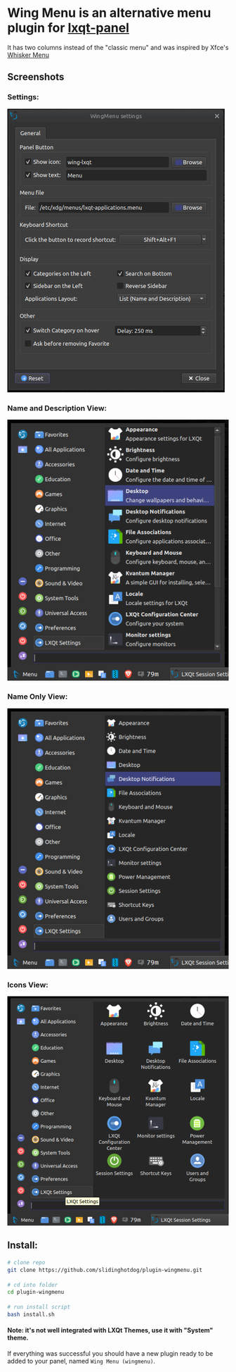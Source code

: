# Wing Menu is an alternative menu plugin for [lxqt-panel](https://github.com/lxqt/lxqt-panel)

It has two columns instead of the "classic menu" and was inspired by Xfce's [Whisker Menu](https://docs.xfce.org/panel-plugins/xfce4-whiskermenu-plugin/start)

## Screenshots

### Settings:

![Settings](screenshots/settings.png "Settings")

### Name and Description View:

![Name and Description](screenshots/name-and-description.png "Name and Description")

### Name Only View:

![Name Only](screenshots/name-only.png "Name Only")

### Icons View:

![Icons](screenshots/icons.png "Icons")

## Install:

```bash
# clone repo
git clone https://github.com/slidinghotdog/plugin-wingmenu.git

# cd into folder
cd plugin-wingmenu

# run install script
bash install.sh

```

#### Note: it's not well integrated with LXQt Themes, use it with "System" theme.

If everything was successful you should have a new plugin ready to be added to your panel, named `Wing Menu (wingmenu)`.
